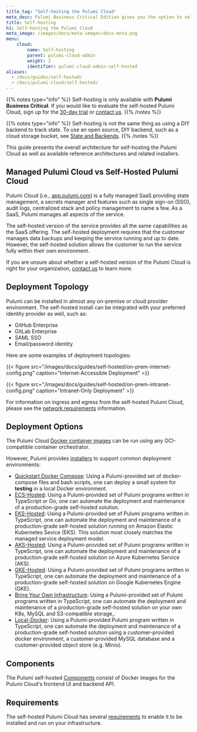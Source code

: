 ```yaml
---
title_tag: "Self-hosting the Pulumi Cloud"
meta_desc: Pulumi Business Critical Edition gives you the option to self-host Pulumi within your organization's infrastructure.
title: Self-hosting
h1: Self-hosting the Pulumi Cloud
meta_image: /images/docs/meta-images/docs-meta.png
menu:
    cloud:
        name: Self-hosting
        parent: pulumi-cloud-admin
        weight: 2
        identifier: pulumi-cloud-admin-self-hosted
aliases:
  - /docs/guides/self-hosted/
  - /docs/pulumi-cloud/self-hosted/
---
```


{{% notes type="info" %}}
Self-hosting is only available with **Pulumi Business Critical**. If you would like to evaluate the self-hosted Pulumi Cloud, sign up for the [30-day trial](/product/self-hosted#self-hosted-trial) or [contact us](/contact/).
{{% /notes %}}

{{% notes type="info" %}}
Self-hosting is not the same thing as using a DIY backend to track state. To use an open source, DIY backend, such as a cloud storage bucket, see [State and Backends](/docs/concepts/state/).
{{% /notes %}}

This guide presents the overall architecture for self-hosting the Pulumi Cloud as well as available reference architectures and related installers.

## Managed Pulumi Cloud vs Self-Hosted Pulumi Cloud

Pulumi Cloud (i.e., [app.pulumi.com](https://app.pulumi.com)) is a fully managed SaaS providing state management, a secrets manager and features such as single sign-on (SSO), audit logs, centralized stack and policy management to name a few. As a SaaS, Pulumi manages all aspects of the service.

The self-hosted version of the service provides all the same capabilities as the SaaS offering. The self-hosted deployment requires that the customer manages data backups and keeping the service running and up to date.  However, the self-hosted solution allows the customer to run the service fully within their own environment.

If you are unsure about whether a self-hosted version of the Pulumi Cloud is right for your organization, [contact us](/contact/) to learn more.

## Deployment Topology

Pulumi can be installed in almost any on-premise or cloud provider environment. The self-hosted install can be integrated with your preferred identity provider as well, such as:

* GitHub Enterprise
* GitLab Enterprise
* SAML SSO
* Email/password identity

Here are some examples of deployment topologies:

{{< figure src="/images/docs/guides/self-hosted/on-prem-internet-config.png" caption="Internet-Accessible Deployment" >}}

{{< figure src="/images/docs/guides/self-hosted/on-prem-intranet-config.png" caption="Intranet-Only Deployment" >}}

For information on ingress and egress from the self-hosted Pulumi Cloud, please see the [network requirements](/docs/pulumi-cloud/self-hosted/network/) information.

## Deployment Options

The Pulumi Cloud [Docker container images](/docs/pulumi-cloud/self-hosted/components/) can be run using any OCI-compatible container orchestrator.

However, Pulumi provides [installers](https://github.com/pulumi/pulumi-self-hosted-installers) to support common deployment environments:

* [Quickstart Docker Compose](/docs/pulumi-cloud/self-hosted/deployment-options/quickstart-docker-compose/): Using a Pulumi-provided set of docker-compose files and bash scripts, one can deploy a small system for **testing** in a local Docker environment.
* [ECS-Hosted](/docs/pulumi-cloud/self-hosted/deployment-options/ecs-hosted/): Using a Pulumi-provided set of Pulumi programs written in TypeScript or Go, one can automate the deployment and maintenance of a production-grade self-hosted solution.
* [EKS-Hosted](/docs/pulumi-cloud/self-hosted/deployment-options/eks-hosted/): Using a Pulumi-provided set of Pulumi programs written in TypeScript, one can automate the deployment and maintenance of a production-grade self-hosted solution running on Amazon Elastic Kubernetes Sevice (EKS). This solution most closely matches the managed service deployment model.
* [AKS-Hosted](/docs/pulumi-cloud/self-hosted/deployment-options/aks-hosted/): Using a Pulumi-provided set of Pulumi programs written in TypeScript, one can automate the deployment and maintenance of a production-grade self-hosted solution on Azure Kubernetes Service (AKS).
* [GKE-Hosted](/docs/pulumi-cloud/self-hosted/deployment-options/gke-hosted/): Using a Pulumi-provided set of Pulumi programs written in TypeScript, one can automate the deployment and maintenance of a production-grade self-hosted solution on Google Kubernetes Engine (GKE).
* [Bring Your Own Infrastructure](/docs/pulumi-cloud/self-hosted/deployment-options/byo-infra-hosted/): Using a Pulumi-provided set of Pulumi programs written in TypeScript, one can automate the deployment and maintenance of a production-grade self-hosted solution on your own K8s, MySQL and S3-compatible storage,.
* [Local-Docker](/docs/pulumi-cloud/self-hosted/deployment-options/local-docker/): Using a Pulumi-provided Pulumi program written in TypeScript, one can automate the deployment and maintenance of a production-grade self-hosted solution using a customer-provided docker environment,  a customer-provided MySQL database and a customer-provided object store (e.g. Minio).

## Components

The Pulumi self-hosted [Components](/docs/pulumi-cloud/self-hosted/components/) consist of Docker images for the Pulumi Cloud's frontend UI and backend API.

## Requirements

The self-hosted Pulumi Cloud has several [requirements](/docs/pulumi-cloud/self-hosted/network/) to enable it to be installed and run on your infrastructure.
